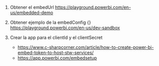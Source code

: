 <!-- Recursos a tener en cuenta para generar el Token de PowerBI -->

1. Obtener el embedUrl
   https://playground.powerbi.com/en-us/embedded-demo

2. Obtener ejemplo de la embedConfig {}
   https://playground.powerbi.com/en-us/dev-sandbox

3. Crear la app para el clientId y el clientSecret
   <!-- Tutorial de ayuda: -->
   - https://www.c-sharpcorner.com/article/how-to-create-power-bi-embed-token-to-host-stw-services/
   <!-- Enlace de MS para crear la app (embedsetup): -->
   - https://app.powerbi.com/embedsetup
